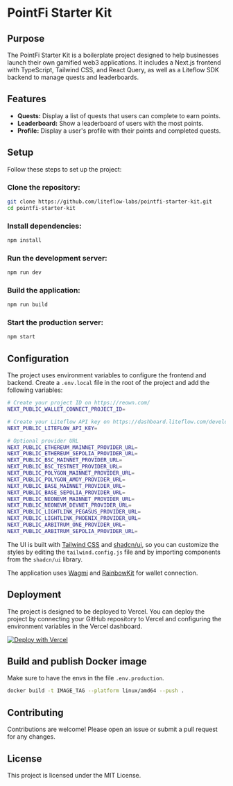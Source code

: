 # PointFi Starter Kit

## Purpose

The PointFi Starter Kit is a boilerplate project designed to help businesses launch their own gamified web3 applications. It includes a Next.js frontend with TypeScript, Tailwind CSS, and React Query, as well as a Liteflow SDK backend to manage quests and leaderboards.

## Features

- **Quests:** Display a list of quests that users can complete to earn points.
- **Leaderboard:** Show a leaderboard of users with the most points.
- **Profile:** Display a user's profile with their points and completed quests.

## Setup

Follow these steps to set up the project:

### Clone the repository:

```bash
git clone https://github.com/liteflow-labs/pointfi-starter-kit.git
cd pointfi-starter-kit
```

### Install dependencies:

```bash
npm install
```

### Run the development server:

```bash
npm run dev
```

### Build the application:

```bash
npm run build
```

### Start the production server:

```bash
npm start
```

## Configuration

The project uses environment variables to configure the frontend and backend. Create a `.env.local` file in the root of the project and add the following variables:

```bash
# Create your project ID on https://reown.com/
NEXT_PUBLIC_WALLET_CONNECT_PROJECT_ID=

# Create your Liteflow API key on https://dashboard.liteflow.com/developers
NEXT_PUBLIC_LITEFLOW_API_KEY=

# Optional provider URL
NEXT_PUBLIC_ETHEREUM_MAINNET_PROVIDER_URL=
NEXT_PUBLIC_ETHEREUM_SEPOLIA_PROVIDER_URL=
NEXT_PUBLIC_BSC_MAINNET_PROVIDER_URL=
NEXT_PUBLIC_BSC_TESTNET_PROVIDER_URL=
NEXT_PUBLIC_POLYGON_MAINNET_PROVIDER_URL=
NEXT_PUBLIC_POLYGON_AMOY_PROVIDER_URL=
NEXT_PUBLIC_BASE_MAINNET_PROVIDER_URL=
NEXT_PUBLIC_BASE_SEPOLIA_PROVIDER_URL=
NEXT_PUBLIC_NEONEVM_MAINNET_PROVIDER_URL=
NEXT_PUBLIC_NEONEVM_DEVNET_PROVIDER_URL=
NEXT_PUBLIC_LIGHTLINK_PEGASUS_PROVIDER_URL=
NEXT_PUBLIC_LIGHTLINK_PHOENIX_PROVIDER_URL=
NEXT_PUBLIC_ARBITRUM_ONE_PROVIDER_URL=
NEXT_PUBLIC_ARBITRUM_SEPOLIA_PROVIDER_URL=
```

The UI is built with [Tailwind CSS](https://tailwindcss.com/) and [shadcn/ui](https://ui.shadcn.com/), so you can customize the styles by editing the `tailwind.config.js` file and by importing components from the `shadcn/ui` library.

The application uses [Wagmi](https://wagmi.sh/) and [RainbowKit](https://www.rainbowkit.com/) for wallet connection.

## Deployment

The project is designed to be deployed to Vercel. You can deploy the project by connecting your GitHub repository to Vercel and configuring the environment variables in the Vercel dashboard.

[![Deploy with Vercel](https://vercel.com/button)](https://vercel.com/new/clone?repository-url=https://github.com/liteflow-labs/pointfi-starter-kit)

## Build and publish Docker image

Make sure to have the envs in the file `.env.production`.

```bash
docker build -t IMAGE_TAG --platform linux/amd64 --push .
```

## Contributing

Contributions are welcome! Please open an issue or submit a pull request for any changes.

## License

This project is licensed under the MIT License.
